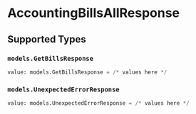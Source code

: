 # AccountingBillsAllResponse


## Supported Types

### `models.GetBillsResponse`

```python
value: models.GetBillsResponse = /* values here */
```

### `models.UnexpectedErrorResponse`

```python
value: models.UnexpectedErrorResponse = /* values here */
```

